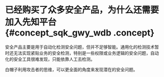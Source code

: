 # 已经购买了众多安全产品，为什么还需要加入先知平台 {#concept_sqk_gwy_wdb .concept}

安全产品主要是用于自动化检测安全问题，但并不足够智能。通用化的检测技术暂时还无法实现紧贴业务的安全检测，特别是一些权限或业务逻辑的安全问题，自动化的安全工具很难发现，只能依靠人工去检测。

白帽子利用攻击者的思维，可以更全面的角度来发现潜在的安全问题。

